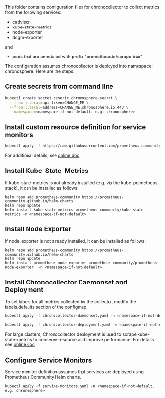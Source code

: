 This folder contains configuration files for chronocollector to collect metrics from the following services:
- cadvisor
- kube-state-metrics
- node-exporter
- dcgm-exporter

and 

- pods that are annotated with prefix "prometheus.io/scrape:true"

The configuration assumes chronocollector is deployed into namespace: chronosphere. Here are the steps:

## Create secrets from command line
```sh
kubectl create secret generic chronosphere-secret \
  --from-literal=api-token=CHANGE_ME \
  --from-literal=address=CHANGE_ME.chronosphere.io:443 \
  --namespace=<namespace-if-not-default. e.g. chronosphere>
```

## Install custom resource definition for service monitors
```sh
kubectl apply -f https://raw.githubusercontent.com/prometheus-community/helm-charts/e46dc6360b6733299452c8fd65d304004484de79/charts/kube-prometheus-stack/crds/crd-servicemonitors.yaml
```
For additional details, see [online doc](https://docs.chronosphere.io/ingest/metrics-traces/collector/discover#servicemonitors)

## Install Kube-State-Metrics
If kube-state-metrics is not already installed (e.g. via the kube-prometheus stack), it can be installed as follows:
```
helm repo add prometheus-community https://prometheus-community.github.io/helm-charts
helm repo update
helm install kube-state-metrics prometheus-community/kube-state-metrics -n <namespace-if-not-default>
```

## Install Node Exporter
If node_exporter is not already installed, it can be installed as follows:
```
helm repo add prometheus-community https://prometheus-community.github.io/helm-charts
helm repo update
helm install prometheus-node-exporter prometheus-community/prometheus-node-exporter  -n <namespace-if-not-default>
```

## Install Chronocollector Daemonset and Deployment
To set labels for all metrics collected by the collector, modify the labels.defaults section of the configmap.
```sh
kubectl apply -f chronocollector-daemonset.yaml -n <namespace-if-not-default. e.g. chronosphere>
```

```sh
kubectl apply -f chronocollector-deployment.yaml -n <namespace-if-not-default. e.g. chronosphere>
```
For large clusters, Chronocollector deployment is used to scrape kube-state-metrics to conserve resource and improve performance. For details see [online doc](https://docs.chronosphere.io/ingest/metrics-traces/collector/discover/monitor-kubernetes#discover-and-scrape-kube-state-metrics)

## Configure Service Monitors
Service monitor definition assumes that services are deployed using Prometheus Community Helm charts.

```
kubectl apply -f service-monitors.yaml -n <namespace-if-not-default. e.g. chronosphere>
```
